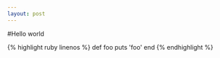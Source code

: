 ```yaml
---
layout: post
---
```

#Hello world

{% highlight ruby linenos %}
def foo
  puts 'foo'
end
{% endhighlight %}